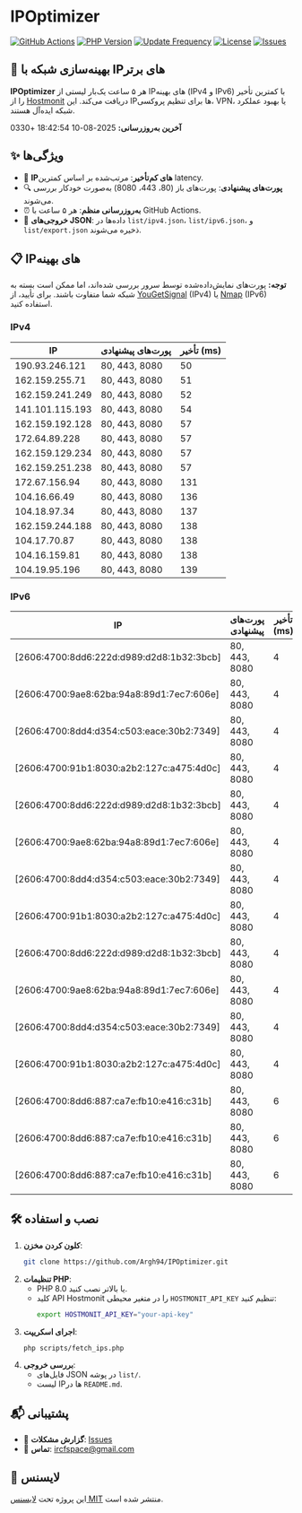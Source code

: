 # IPOptimizer

[![GitHub Actions](https://github.com/Argh94/IPOptimizer/workflows/IPOptimizer/badge.svg)](https://github.com/Argh94/IPOptimizer/actions)
[![PHP Version](https://img.shields.io/badge/PHP-8.0-blue)](https://www.php.net)
[![Update Frequency](https://img.shields.io/badge/Updates-Every%205%20Hours-green)](https://github.com/Argh94/IPOptimizer)
[![License](https://img.shields.io/badge/License-MIT-yellow)](https://opensource.org/licenses/MIT)
[![Issues](https://img.shields.io/github/issues/Argh94/IPOptimizer)](https://github.com/Argh94/IPOptimizer/issues)

## 🚀 بهینه‌سازی شبکه با IPهای برتر

**IPOptimizer** هر ۵ ساعت یک‌بار لیستی از IPهای بهینه (IPv4 و IPv6) با کمترین تأخیر را از [Hostmonit](https://hostmonit.com/) دریافت می‌کند. این IPها برای تنظیم پروکسی، VPN، یا بهبود عملکرد شبکه ایده‌آل هستند.

**آخرین به‌روزرسانی:** 2025-08-10 18:42:54 +0330

## ✨ ویژگی‌ها
- 📡 **IPهای کم‌تأخیر**: مرتب‌شده بر اساس کمترین latency.
- 🔍 **پورت‌های پیشنهادی**: پورت‌های باز (80، 443، 8080) به‌صورت خودکار بررسی می‌شوند.
- ⏰ **به‌روزرسانی منظم**: هر ۵ ساعت با GitHub Actions.
- 📄 **خروجی‌های JSON**: داده‌ها در `list/ipv4.json`، `list/ipv6.json`، و `list/export.json` ذخیره می‌شوند.

## 📋 IPهای بهینه

**توجه:** پورت‌های نمایش‌داده‌شده توسط سرور بررسی شده‌اند، اما ممکن است بسته به شبکه شما متفاوت باشند. برای تأیید، از [YouGetSignal](https://www.yougetsignal.com/tools/open-ports/) (IPv4) یا [Nmap](https://nmap.org/) (IPv6) استفاده کنید.

### IPv4
| IP | پورت‌های پیشنهادی | تأخیر (ms) |
|----|-------------------|------------|
| 190.93.246.121 | 80, 443, 8080 | 50 |
| 162.159.255.71 | 80, 443, 8080 | 51 |
| 162.159.241.249 | 80, 443, 8080 | 52 |
| 141.101.115.193 | 80, 443, 8080 | 54 |
| 162.159.192.128 | 80, 443, 8080 | 57 |
| 172.64.89.228 | 80, 443, 8080 | 57 |
| 162.159.129.234 | 80, 443, 8080 | 57 |
| 162.159.251.238 | 80, 443, 8080 | 57 |
| 172.67.156.94 | 80, 443, 8080 | 131 |
| 104.16.66.49 | 80, 443, 8080 | 136 |
| 104.18.97.34 | 80, 443, 8080 | 137 |
| 162.159.244.188 | 80, 443, 8080 | 138 |
| 104.17.70.87 | 80, 443, 8080 | 138 |
| 104.16.159.81 | 80, 443, 8080 | 138 |
| 104.19.95.196 | 80, 443, 8080 | 139 |

### IPv6
| IP | پورت‌های پیشنهادی | تأخیر (ms) |
|----|-------------------|------------|
| [2606:4700:8dd6:222d:d989:d2d8:1b32:3bcb] | 80, 443, 8080 | 4 |
| [2606:4700:9ae8:62ba:94a8:89d1:7ec7:606e] | 80, 443, 8080 | 4 |
| [2606:4700:8dd4:d354:c503:eace:30b2:7349] | 80, 443, 8080 | 4 |
| [2606:4700:91b1:8030:a2b2:127c:a475:4d0c] | 80, 443, 8080 | 4 |
| [2606:4700:8dd6:222d:d989:d2d8:1b32:3bcb] | 80, 443, 8080 | 4 |
| [2606:4700:9ae8:62ba:94a8:89d1:7ec7:606e] | 80, 443, 8080 | 4 |
| [2606:4700:8dd4:d354:c503:eace:30b2:7349] | 80, 443, 8080 | 4 |
| [2606:4700:91b1:8030:a2b2:127c:a475:4d0c] | 80, 443, 8080 | 4 |
| [2606:4700:8dd6:222d:d989:d2d8:1b32:3bcb] | 80, 443, 8080 | 4 |
| [2606:4700:9ae8:62ba:94a8:89d1:7ec7:606e] | 80, 443, 8080 | 4 |
| [2606:4700:8dd4:d354:c503:eace:30b2:7349] | 80, 443, 8080 | 4 |
| [2606:4700:91b1:8030:a2b2:127c:a475:4d0c] | 80, 443, 8080 | 4 |
| [2606:4700:8dd6:887:ca7e:fb10:e416:c31b] | 80, 443, 8080 | 6 |
| [2606:4700:8dd6:887:ca7e:fb10:e416:c31b] | 80, 443, 8080 | 6 |
| [2606:4700:8dd6:887:ca7e:fb10:e416:c31b] | 80, 443, 8080 | 6 |

## 🛠️ نصب و استفاده
1. **کلون کردن مخزن**:
   ```bash
   git clone https://github.com/Argh94/IPOptimizer.git
   ```
2. **تنظیمات PHP**:
   - PHP 8.0 یا بالاتر نصب کنید.
   - کلید API Hostmonit را در متغیر محیطی `HOSTMONIT_API_KEY` تنظیم کنید:
     ```bash
     export HOSTMONIT_API_KEY="your-api-key"
     ```
3. **اجرای اسکریپت**:
   ```bash
   php scripts/fetch_ips.php
   ```
4. **بررسی خروجی**:
   - فایل‌های JSON در پوشه `list/`.
   - لیست IPها در `README.md`.

## 📬 پشتیبانی
- 🐛 **گزارش مشکلات**: [Issues](https://github.com/Argh94/IPOptimizer/issues)
- 📧 **تماس**: [ircfspace@gmail.com](mailto:ircfspace@gmail.com)

## 📄 لایسنس
این پروژه تحت [لایسنس MIT](https://github.com/Argh94/HandWave/blob/main/LICENCE) منتشر شده است.
